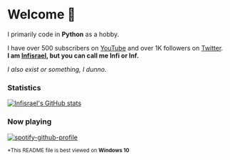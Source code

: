 # Welcome 👋

I primarily code in **Python** as a hobby.

I have over 500 subscribers on [YouTube](https://youtube.com/Infisrael) and over 1K followers on [Twitter](https://twitter.com/1nfisrael).  
**I am [Infisrael](https://github.com/Infisrael/Infisrael), but you can call me Infi or Inf.**

*I also exist or something, I dunno.*

### Statistics
[![Infisrael's GitHub stats](https://github-readme-stats.vercel.app/api?username=Infisrael&theme=transparent)](https://github.com/anuraghazra/github-readme-stats)

### Now playing
[![spotify-github-profile](https://spotify-github-profile.vercel.app/api/view?uid=8ggmdse1ic4ym7z712v43rnaj&cover_image=true&theme=novatorem&show_offline=false&background_color=121212&interchange=false&bar_color=53b14f&bar_color_cover=false)](https://github.com/kittinan/spotify-github-profile)

<sub>*This README file is best viewed on <strong>Windows 10</strong></sub>
